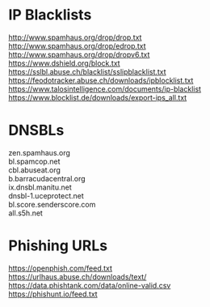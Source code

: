 # IP Blacklists
http://www.spamhaus.org/drop/drop.txt  
http://www.spamhaus.org/drop/edrop.txt  
http://www.spamhaus.org/drop/dropv6.txt  
https://www.dshield.org/block.txt  
https://sslbl.abuse.ch/blacklist/sslipblacklist.txt  
https://feodotracker.abuse.ch/downloads/ipblocklist.txt  
https://www.talosintelligence.com/documents/ip-blacklist  
https://www.blocklist.de/downloads/export-ips_all.txt  

# DNSBLs
zen.spamhaus.org  
bl.spamcop.net  
cbl.abuseat.org  
b.barracudacentral.org  
ix.dnsbl.manitu.net  
dnsbl-1.uceprotect.net  
bl.score.senderscore.com  
all.s5h.net  

# Phishing URLs
https://openphish.com/feed.txt  
https://urlhaus.abuse.ch/downloads/text/  
https://data.phishtank.com/data/online-valid.csv  
https://phishunt.io/feed.txt  
